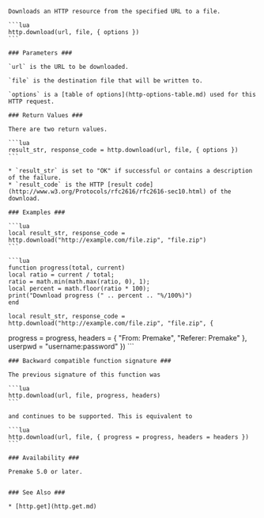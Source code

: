 	Downloads an HTTP resource from the specified URL to a file.
	
	```lua
	http.download(url, file, { options })
	```
	
	### Parameters ###
	
	`url` is the URL to be downloaded. 
	
	`file` is the destination file that will be written to.
	
	`options` is a [table of options](http-options-table.md) used for this HTTP request. 
	
	### Return Values ###
	
	There are two return values.
	
	```lua
	result_str, response_code = http.download(url, file, { options })
	```
	
    * `result_str` is set to "OK" if successful or contains a description of the failure.
    * `result_code` is the HTTP [result code](http://www.w3.org/Protocols/rfc2616/rfc2616-sec10.html) of the download. 
	
	### Examples ###
	
	```lua
	local result_str, response_code = http.download("http://example.com/file.zip", "file.zip")
	```
	
	```lua
	function progress(total, current)
    local ratio = current / total;
    ratio = math.min(math.max(ratio, 0), 1);
    local percent = math.floor(ratio * 100);
    print("Download progress (" .. percent .. "%/100%)")
	end
	
	local result_str, response_code = http.download("http://example.com/file.zip", "file.zip", {
progress = progress,
headers = { "From: Premake", "Referer: Premake" }, 
userpwd = "username:password"
	})
	```
	
	### Backward compatible function signature ###
	
	The previous signature of this function was
	
	```lua
	http.download(url, file, progress, headers)
	```
	
	and continues to be supported. This is equivalent to
	
	```lua
	http.download(url, file, { progress = progress, headers = headers })
	```
	
	### Availability ###
	
	Premake 5.0 or later.
	
	
	### See Also ###
	
	* [http.get](http.get.md)